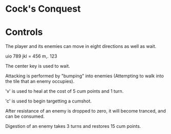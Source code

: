 # Cock's Conquest

Controls
========

The player and its enemies can move in eight directions as well as wait.

uio   789
jkl = 456
m,.   123

The center key is used to wait.

Attacking is performed by "bumping" into enemies (Attempting to walk into the tile that an enemy occupies).

'v' is used to heal at the cost of 5 cum points and 1 turn.

'c' is used to begin targetting a cumshot.

After resistance of an enemy is dropped to zero, it will become tranced, and can be consumed.

Digestion of an enemy takes 3 turns and restores 15 cum points.